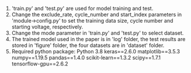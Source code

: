 1. 'train.py' and 'test.py' are used for model training and test.
2. Change the exclude_rate, cycle_number and start_index parameters in 'module->config.py' to set the training data size, cycle number and starting voltage, respectively.
3. Change the mode parameter in 'train.py' and 'test.py' to select dataset.
4. The trained model used in the paper is in 'log' folder, the test results are stored in 'figure' folder, the four datasets are in 'dataset' folder.
5. Required python package:
Python 3.8
keras==2.6.0
matplotlib==3.5.3
numpy==1.19.5
pandas==1.4.0
scikit-learn==1.3.2
scipy==1.7.1
tensorflow-gpu==2.6.2
